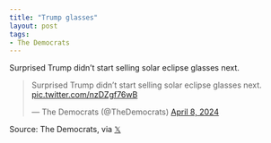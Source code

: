 ```yaml
---
title: "Trump glasses"
layout: post
tags:
- The Democrats
---
```


Surprised Trump didn’t start selling solar eclipse glasses next.

<blockquote class="twitter-tweet"><p lang="en" dir="ltr">Surprised Trump didn’t start selling solar eclipse glasses next. <a href="https://t.co/nzDZgf76wB">pic.twitter.com/nzDZgf76wB</a></p>&mdash; The Democrats (@TheDemocrats) <a href="https://twitter.com/TheDemocrats/status/1777383447956185488?ref_src=twsrc%5Etfw">April 8, 2024</a></blockquote> <script async src="https://platform.twitter.com/widgets.js" charset="utf-8"></script>

Source: The Democrats, via [𝕏](https://x.com)
